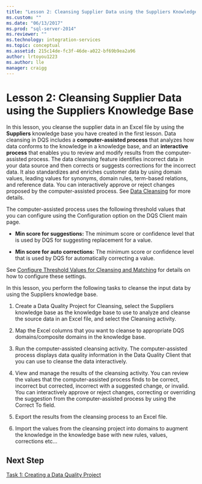 ```yaml
---
title: "Lesson 2: Cleansing Supplier Data using the Suppliers Knowledge Base | Microsoft Docs"
ms.custom: ""
ms.date: "06/13/2017"
ms.prod: "sql-server-2014"
ms.reviewer: ""
ms.technology: integration-services
ms.topic: conceptual
ms.assetid: 215c14de-fc3f-46de-a022-bf69b9ea2a96
author: lrtoyou1223
ms.author: lle
manager: craigg
---
```

# Lesson 2: Cleansing Supplier Data using the Suppliers Knowledge Base
  In this lesson, you cleanse the supplier data in an Excel file by using the **Suppliers** knowledge base you have created in the first lesson. Data cleansing in DQS includes a **computer-assisted process** that analyzes how data conforms to the knowledge in a knowledge base, and an **interactive process** that enables you to review and modify results from the computer-assisted process. The data cleansing feature identifies incorrect data in your data source and then corrects or suggests corrections for the incorrect data. It also standardizes and enriches customer data by using domain values, leading values for synonyms, domain rules, term-based relations, and reference data. You can interactively approve or reject changes proposed by the computer-assisted process. See [Data Cleansing](https://msdn.microsoft.com/library/gg524800.aspx) for more details.  
  
 The computer-assisted process uses the following threshold values that you can configure using the Configuration option on the DQS Client main page.  
  
-   **Min score for suggestions:** The minimum score or confidence level that is used by DQS for suggesting replacement for a value.  
  
-   **Min score for auto corrections:** The minimum score or confidence level that is used by DQS for automatically correcting a value.  
  
 See [Configure Threshold Values for Cleansing and Matching](https://msdn.microsoft.com/library/hh510415.aspx) for details on how to configure these settings.  
  
 In this lesson, you perform the following tasks to cleanse the input data by using the Suppliers knowledge base.  
  
1.  Create a Data Quality Project for Cleansing, select the Suppliers knowledge base as the knowledge base to use to analyze and cleanse the source data in an Excel file, and select the Cleansing activity.  
  
2.  Map the Excel columns that you want to cleanse to appropriate DQS domains/composite domains in the knowledge base.  
  
3.  Run the computer-assisted cleansing activity. The computer-assisted process displays data quality information in the Data Quality Client that you can use to cleanse the data interactively.  
  
4.  View and manage the results of the cleansing activity. You can review the values that the computer-assisted process finds to be correct, incorrect but corrected, incorrect with a suggested change, or invalid. You can interactively approve or reject changes, correcting or overriding the suggestion from the computer-assisted process by using the Correct To field.  
  
5.  Export the results from the cleansing process to an Excel file.  
  
6.  Import the values from the cleansing project into domains to augment the knowledge in the knowledge base with new rules, values, corrections etc...  
  
## Next Step  
 [Task 1: Creating a Data Quality Project](../../2014/tutorials/task-1-creating-a-data-quality-project.md)  
  
  
